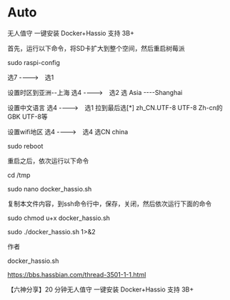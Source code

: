 # Auto
无人值守 一键安装 Docker+Hassio 支持 3B+

首先，运行以下命令，将SD卡扩大到整个空间，然后重启树莓派

sudo raspi-config

选7 ---->　选1

设置时区到亚洲--上海 选4 ---->　选2  选 Asia ----Shanghai

设置中文语言  选4 ---->　选1  拉到最后选[*] zh_CN.UTF-8 UTF-8 Zh-cn的GBK UTF-8等

设置wifi地区 选4 ---->　选4 选CN china

sudo reboot

重启之后，依次运行以下命令

cd /tmp

sudo nano docker_hassio.sh

复制本文件内容，到ssh命令行中，保存，关闭，然后依次运行下面的命令

sudo chmod u+x docker_hassio.sh

sudo ./docker_hassio.sh 1>&2


作者

docker_hassio.sh

https://bbs.hassbian.com/thread-3501-1-1.html

【六神分享】20 分钟无人值守 一键安装 Docker+Hassio 支持 3B+
